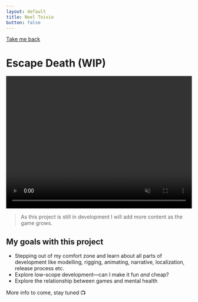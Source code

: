 ```yaml
---
layout: default
title: Noel Toivio
button: false
---
```


<a href="/" class="btn">Take me back</a>

# Escape Death (WIP)

<video muted="" autoplay="" controls="" loop="" height="360px" style="max-width:100%;">
    <source src="TrailerEscapeDeath_v0.5.mp4" type="video/mp4">
</video>

> As this project is still in development I will add more content as the game grows.

## My goals with this project

- Stepping out of my comfort zone and learn about all parts of development like modelling, rigging, animating, narrative, localization, release process etc.
- Explore low-scope development—can I make it fun <i>and</i> cheap?
- Explore the relationship between games and mental health

More info to come, stay tuned 📺